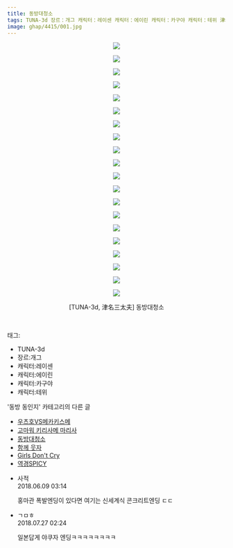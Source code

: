 ```yaml
---
title: 동방대청소
tags: TUNA-3d 장르：개그 캐릭터：레이센 캐릭터：에이린 캐릭터：카구야 캐릭터：테위 津名三太夫 동방_동인지
image: ghap/4415/001.jpg
---
```

<div class="article">
<p style="text-align: center; clear: none; float: none;"><img src="{{ site.nasurl }}/ghap/4415/001.jpg"/></p>
<p style="text-align: center; clear: none; float: none;"><img src="{{ site.nasurl }}/ghap/4415/002.jpg"/></p>
<p style="text-align: center; clear: none; float: none;"><img src="{{ site.nasurl }}/ghap/4415/003.jpg"/></p>
<p style="text-align: center; clear: none; float: none;"><img src="{{ site.nasurl }}/ghap/4415/004.jpg"/></p>
<p style="text-align: center; clear: none; float: none;"><img src="{{ site.nasurl }}/ghap/4415/005.jpg"/></p>
<p style="text-align: center; clear: none; float: none;"><img src="{{ site.nasurl }}/ghap/4415/006.jpg"/></p>
<p style="text-align: center; clear: none; float: none;"><img src="{{ site.nasurl }}/ghap/4415/007.jpg"/></p>
<p style="text-align: center; clear: none; float: none;"><img src="{{ site.nasurl }}/ghap/4415/008.jpg"/></p>
<p style="text-align: center; clear: none; float: none;"><img src="{{ site.nasurl }}/ghap/4415/009.jpg"/></p>
<p style="text-align: center; clear: none; float: none;"><img src="{{ site.nasurl }}/ghap/4415/010.jpg"/></p>
<p style="text-align: center; clear: none; float: none;"><img src="{{ site.nasurl }}/ghap/4415/011.jpg"/></p>
<p style="text-align: center; clear: none; float: none;"><img src="{{ site.nasurl }}/ghap/4415/012.jpg"/></p>
<p style="text-align: center; clear: none; float: none;"><img src="{{ site.nasurl }}/ghap/4415/013.jpg"/></p>
<p style="text-align: center; clear: none; float: none;"><img src="{{ site.nasurl }}/ghap/4415/014.jpg"/></p>
<p style="text-align: center; clear: none; float: none;"><img src="{{ site.nasurl }}/ghap/4415/015.jpg"/></p>
<p style="text-align: center; clear: none; float: none;"><img src="{{ site.nasurl }}/ghap/4415/016.jpg"/></p>
<p style="text-align: center; clear: none; float: none;"><img src="{{ site.nasurl }}/ghap/4415/017.jpg"/></p>
<p style="text-align: center; clear: none; float: none;"><img src="{{ site.nasurl }}/ghap/4415/018.jpg"/></p>
<p style="text-align: center; clear: none; float: none;"><img src="{{ site.nasurl }}/ghap/4415/019.jpg"/></p>
<p style="text-align: center; clear: none; float: none;"><img src="{{ site.nasurl }}/ghap/4415/020.jpg"/></p>
<p style="text-align: center; clear: none; float: none;">[TUNA-3d, 津名三太夫] 동방대청소</p>
<p><br/></p>
</div><div class="tagTrail">
<p>태그: </p>
<ul>
<li>TUNA-3d</li>
<li>장르:개그</li>
<li>캐릭터:레이센</li>
<li>캐릭터:에이린</li>
<li>캐릭터:카구야</li>
<li>캐릭터:테위</li>
</ul>
</div><div class="another">
<p>'동방 동인지' 카테고리의 다른 글</p>
<ul>
<li><a href="/2018-06-09-ghap_4417">우츠호VS메카키스메</a></li>
<li><a href="/2018-06-09-ghap_4416">고마워 키리사메 마리사</a></li>
<li><a href="/2018-06-09-ghap_4415">동방대청소</a></li>
<li><a href="/2018-06-09-ghap_4414">함께 웃자</a></li>
<li><a href="/2018-06-09-ghap_4413">Girls Don't Cry</a></li>
<li><a href="/2018-06-09-ghap_4412">역경SPICY</a></li>
</ul>
</div><div class="cb_module cb_fluid">
<div class="cb_wrt cb_profile">
<div class="comment">
<ul>
<li class="cb_thumb_off" id="comment15268298">
<div class="cb_comment_area">
<div class="cb_info_area">
<div class="cb_section">
<span class="cb_nick_name">사적</span>
</div>
<div class="cb_section">
<span class="cb_date">2018.06.09 03:14 </span>
</div>
</div>
<div class="cb_dsc_comment">
<p class="cb_dsc">
											홍마관 폭발엔딩이 있다면 여기는 신세계식 콘크리트엔딩 ㄷㄷ
										</p>
</div>
</div></li>
<li class="cb_thumb_off" id="comment15294521">
<div class="cb_comment_area">
<div class="cb_info_area">
<div class="cb_section">
<span class="cb_nick_name">ㄱㅁㅎ</span>
</div>
<div class="cb_section">
<span class="cb_date">2018.07.27 02:24 </span>
</div>
</div>
<div class="cb_dsc_comment">
<p class="cb_dsc">
											일본답게 야쿠자 엔딩ㅋㅋㅋㅋㅋㅋㅋㅋ
										</p>
</div>
</div></li>
</ul>
</div>
</div><!-- commentList close -->
</div>
